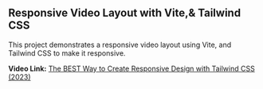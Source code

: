 Responsive Video Layout with Vite,& Tailwind CSS 
---------------------------------------------------------

This project demonstrates a responsive video layout using Vite, and Tailwind CSS to make it responsive.

**Video Link:** [The BEST Way to Create Responsive Design with Tailwind CSS (2023)](https://www.youtube.com/watch?v=PuovsjZN11Y)
